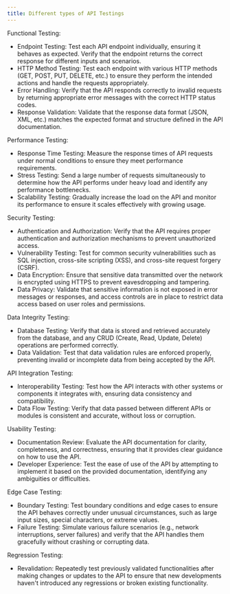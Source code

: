 ```yaml
---
title: Different types of API Testings
---
```


Functional Testing:

- Endpoint Testing: Test each API endpoint individually, ensuring it behaves as expected. Verify that the endpoint returns the correct response for different inputs and scenarios.
- HTTP Method Testing: Test each endpoint with various HTTP methods (GET, POST, PUT, DELETE, etc.) to ensure they perform the intended actions and handle the requests appropriately.
- Error Handling: Verify that the API responds correctly to invalid requests by returning appropriate error messages with the correct HTTP status codes.
- Response Validation: Validate that the response data format (JSON, XML, etc.) matches the expected format and structure defined in the API documentation.

Performance Testing:

- Response Time Testing: Measure the response times of API requests under normal conditions to ensure they meet performance requirements.
- Stress Testing: Send a large number of requests simultaneously to determine how the API performs under heavy load and identify any performance bottlenecks.
- Scalability Testing: Gradually increase the load on the API and monitor its performance to ensure it scales effectively with growing usage.

Security Testing:

- Authentication and Authorization: Verify that the API requires proper authentication and authorization mechanisms to prevent unauthorized access.
- Vulnerability Testing: Test for common security vulnerabilities such as SQL injection, cross-site scripting (XSS), and cross-site request forgery (CSRF).
- Data Encryption: Ensure that sensitive data transmitted over the network is encrypted using HTTPS to prevent eavesdropping and tampering.
- Data Privacy: Validate that sensitive information is not exposed in error messages or responses, and access controls are in place to restrict data access based on user roles and permissions.

Data Integrity Testing:

- Database Testing: Verify that data is stored and retrieved accurately from the database, and any CRUD (Create, Read, Update, Delete) operations are performed correctly.
- Data Validation: Test that data validation rules are enforced properly, preventing invalid or incomplete data from being accepted by the API.

API Integration Testing:

- Interoperability Testing: Test how the API interacts with other systems or components it integrates with, ensuring data consistency and compatibility.
- Data Flow Testing: Verify that data passed between different APIs or modules is consistent and accurate, without loss or corruption.

Usability Testing:

- Documentation Review: Evaluate the API documentation for clarity, completeness, and correctness, ensuring that it provides clear guidance on how to use the API.
- Developer Experience: Test the ease of use of the API by attempting to implement it based on the provided documentation, identifying any ambiguities or difficulties.

Edge Case Testing:

- Boundary Testing: Test boundary conditions and edge cases to ensure the API behaves correctly under unusual circumstances, such as large input sizes, special characters, or extreme values.
- Failure Testing: Simulate various failure scenarios (e.g., network interruptions, server failures) and verify that the API handles them gracefully without crashing or corrupting data.

Regression Testing:

- Revalidation: Repeatedly test previously validated functionalities after making changes or updates to the API to ensure that new developments haven't introduced any regressions or broken existing functionality.
